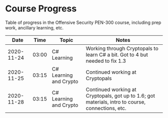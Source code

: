 # Course Progress
Table of progress in the Offensive Security PEN-300 course, including prep work, ancillary learning, etc.

|**Date**  |**Time**|**Topic**    |**Notes**                                                               |
|----------|--------|-------------|------------------------------------------------------------------------|
|2020-11-24| 03:00  |C# Learning  |Working through Cryptopals to learn C# a bit. Got to 4 but needed to fix 1.3|
|2020-11-25| 03:15  |C# Learning and Crypto|Continued working at Cryptopals|
|2020-11-28| 03:15  |C# Learning and Crypto|Continued working at Cryptopals, got up to 1.6; got materials, intro to course, connections, etc.|
